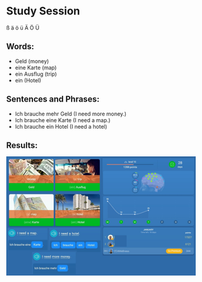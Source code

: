 # Study Session
  ß   ä   ö  ü   Ä   Ö   Ü


## Words:
* Geld (money)
* eine Karte (map)
* ein Ausflug (trip) 
* ein (Hotel)


## Sentences and Phrases:
* Ich brauche mehr Geld (I need more money.)
* Ich brauche eine Karte (I need a map.)
* Ich brauche ein Hotel (I need a hotel) 


## Results:
![results](https://github.com/EO4wellness/T-I-L/blob/main/polyglot/aleman/images/2021-01-14-german-mondly.jpg)
